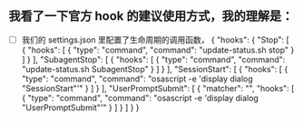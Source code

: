## 我看了一下官方 hook 的建议使用方式，我的理解是：

- [ ] 我们的 settings.json 里配置了生命周期的调用函数，
      {
      "hooks": {
      "Stop": [
      {
      "hooks": [
      {
      "type": "command",
      "command": "update-status.sh stop"
      }
      ]
      }
      ],
      "SubagentStop": [
      {
      "hooks": [
      {
      "type": "command",
      "command": "update-status.sh SubagentStop"
      }
      ]
      }
      ],
      "SessionStart": [
      {
      "hooks": [
      {
      "type": "command",
      "command": "osascript -e 'display dialog \"SessionStart\"'"
      }
      ]
      }
      ],
      "UserPromptSubmit": [
      {
      "matcher": "",
      "hooks": [
      {
      "type": "command",
      "command": "osascript -e 'display dialog \"UserPromptSubmit\"'"
      }
      ]
      }
      ]
      }
      }
